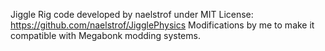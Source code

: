 Jiggle Rig code developed by naelstrof under MIT License: https://github.com/naelstrof/JigglePhysics
Modifications by me to make it compatible with Megabonk modding systems.